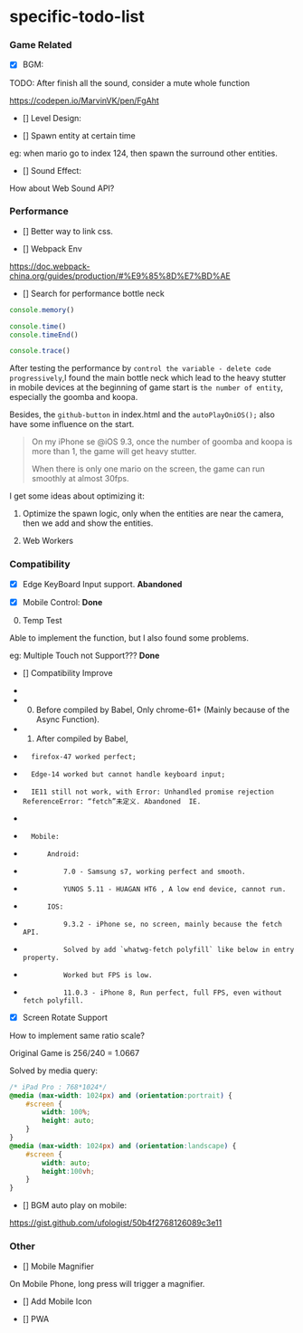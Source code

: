 # specific-todo-list

### Game Related

- [x] BGM:

TODO: After finish all the sound, consider a mute whole function

https://codepen.io/MarvinVK/pen/FgAht

- [] Level Design:

- [] Spawn entity at certain time

eg: when mario go to index 124, then spawn the surround other entities.

- [] Sound Effect:

How about Web Sound API?



### Performance

- [] Better way to link css.

- [] Webpack Env

https://doc.webpack-china.org/guides/production/#%E9%85%8D%E7%BD%AE

- [] Search for performance bottle neck

``` javascript
console.memory()

console.time()
console.timeEnd()

console.trace()

```

After testing the performance by `control the variable - delete code progressively`,I found the main bottle neck which lead to the heavy stutter in mobile devices at the beginning of game start is `the number of entity`, especially the goomba and koopa.

Besides, the `github-button` in index.html and the `autoPlayOniOS();` also have some influence on the start.

> On my iPhone se @iOS 9.3, once the number of goomba and koopa is more than 1, the game will get heavy stutter.
>
> When there is only one mario on the screen, the game can run smoothly at almost 30fps.

I get some ideas about optimizing it:

1. Optimize the spawn logic, only when the entities are near the camera, then we add and show the entities.

2. Web Workers





### Compatibility

- [x] Edge KeyBoard Input support.   **Abandoned**

- [x] Mobile Control: **Done**

0. Temp Test

Able to implement the function, but I also found some problems.

eg: Multiple Touch not Support??? **Done**


- [] Compatibility Improve
*
* 0. Before compiled by Babel, Only chrome-61+ (Mainly because of the Async Function).
* 1. After compiled by Babel,
*       firefox-47 worked perfect;
*       Edge-14 worked but cannot handle keyboard input;
*       IE11 still not work, with Error: Unhandled promise rejection ReferenceError: “fetch”未定义. Abandoned  IE.
*
*       Mobile:
*           Android:
*               7.0 - Samsung s7, working perfect and smooth.
*               YUNOS 5.11 - HUAGAN HT6 , A low end device, cannot run.
*           IOS:
*               9.3.2 - iPhone se, no screen, mainly because the fetch API.
*               Solved by add `whatwg-fetch polyfill` like below in entry property.
*               Worked but FPS is low.
*               11.0.3 - iPhone 8, Run perfect, full FPS, even without fetch polyfill.

- [x] Screen Rotate Support

How to implement same ratio scale?

Original Game is 256/240 = 1.0667

Solved by media query:

``` css
/* iPad Pro : 768*1024*/
@media (max-width: 1024px) and (orientation:portrait) {
    #screen {
        width: 100%;
        height: auto;
    }
}
@media (max-width: 1024px) and (orientation:landscape) {
    #screen {
        width: auto;
        height:100vh;
    }
}
```


- [] BGM auto play on mobile:

https://gist.github.com/ufologist/50b4f2768126089c3e11


### Other

- [] Mobile Magnifier

On Mobile Phone, long press will trigger a magnifier.

- [] Add Mobile Icon

- [] PWA


